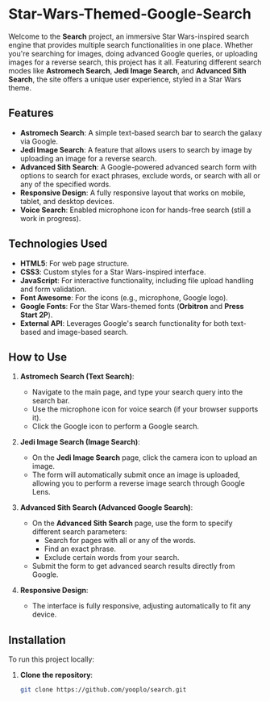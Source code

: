 # Star-Wars-Themed-Google-Search

Welcome to the **Search** project, an immersive Star Wars-inspired search engine that provides multiple search functionalities in one place. Whether you're searching for images, doing advanced Google queries, or uploading images for a reverse search, this project has it all. Featuring different search modes like **Astromech Search**, **Jedi Image Search**, and **Advanced Sith Search**, the site offers a unique user experience, styled in a Star Wars theme.

## Features

- **Astromech Search**: A simple text-based search bar to search the galaxy via Google.
- **Jedi Image Search**: A feature that allows users to search by image by uploading an image for a reverse search.
- **Advanced Sith Search**: A Google-powered advanced search form with options to search for exact phrases, exclude words, or search with all or any of the specified words.
- **Responsive Design**: A fully responsive layout that works on mobile, tablet, and desktop devices.
- **Voice Search**: Enabled microphone icon for hands-free search (still a work in progress).

## Technologies Used

- **HTML5**: For web page structure.
- **CSS3**: Custom styles for a Star Wars-inspired interface.
- **JavaScript**: For interactive functionality, including file upload handling and form validation.
- **Font Awesome**: For the icons (e.g., microphone, Google logo).
- **Google Fonts**: For the Star Wars-themed fonts (**Orbitron** and **Press Start 2P**).
- **External API**: Leverages Google's search functionality for both text-based and image-based search.

## How to Use

1. **Astromech Search (Text Search)**:
   - Navigate to the main page, and type your search query into the search bar.
   - Use the microphone icon for voice search (if your browser supports it).
   - Click the Google icon to perform a Google search.

2. **Jedi Image Search (Image Search)**:
   - On the **Jedi Image Search** page, click the camera icon to upload an image.
   - The form will automatically submit once an image is uploaded, allowing you to perform a reverse image search through Google Lens.

3. **Advanced Sith Search (Advanced Google Search)**:
   - On the **Advanced Sith Search** page, use the form to specify different search parameters:
     - Search for pages with all or any of the words.
     - Find an exact phrase.
     - Exclude certain words from your search.
   - Submit the form to get advanced search results directly from Google.

4. **Responsive Design**:
   - The interface is fully responsive, adjusting automatically to fit any device.

## Installation

To run this project locally:

1. **Clone the repository**:
   ```bash
   git clone https://github.com/yooplo/search.git
